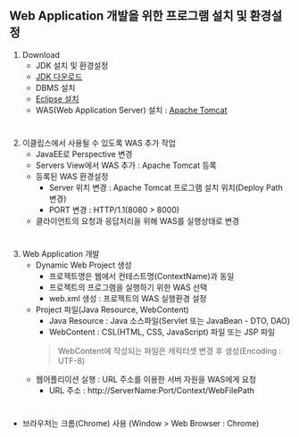 ## Web Application 개발을 위한 프로그램 설치 및 환경설정


1. Download
    - JDK 설치 및 환경설정
    - [JDK 다운로드](https://www.oracle.com)
    - DBMS 설치
    - [Eclipse 설치](https://www.eclipse.org)
    - WAS(Web Application Server) 설치 : [Apache Tomcat](https://tomcat.apache.org)

#

2. 이클립스에서 사용될 수 있도록 WAS 추가 작업
    - JavaEE로 Perspective 변경
    - Servers View에서 WAS 추가 : Apache Tomcat 등록
    - 등록된 WAS 환경설정
      - Server 위치 변경 : Apache Tomcat 프로그램 설치 위치(Deploy Path 변경)
      - PORT 변경 : HTTP/1.1(8080 > 8000)
    - 클라이언트의 요청과 응답처리을 위해 WAS를 실행상태로 변경


#


3. Web Application 개발
    - Dynamic Web Project 생성
      - 프로젝트명은 웹에서 컨테스트명(ContextName)과 동일
      - 프로젝트의 프로그램을 실행하기 위한 WAS 선택    
      - web.xml 생성 : 프로젝트의 WAS 실행환경 설정
    - Project 파일(Java Resource, WebContent)
      - Java Resource : Java 소스파일(Servlet 또는 JavaBean - DTO, DAO)
      - WebContent : CSL(HTML, CSS, JavaScript) 파일 또는 JSP 파일 
      > WebContent에 작성되는 파일은 캐릭터셋 변경 후 생성(Encoding : UTF-8)
    - 웹어플리이션 실행 : URL 주소를 이용한 서버 자원을 WAS에게 요청 
      - URL 주소 : http://ServerName:Port/Context/WebFilePath


#

- 브라우저는 크롬(Chrome) 사용 (Window > Web Browser : Chrome)
